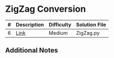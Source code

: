 # ZigZag Conversion
|#|Description|Difficulty|Solution File|
|-|-|-|-|
|6|[Link](https://leetcode.com/problems/zigzag-conversion/description/)|Medium|ZigZag.py|

## Additional Notes
